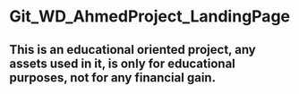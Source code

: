 # Git_WD_AhmedProject_LandingPage

## This is an educational oriented project, any assets used in it, is only for educational purposes, not for any financial gain.
